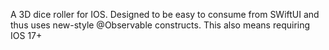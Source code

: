 A 3D dice roller for IOS. Designed to be easy to consume from SWiftUI and thus uses new-style @Observable constructs. This also means requiring IOS 17+

